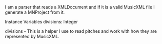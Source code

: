 I am a parser that reads a XMLDocument and if it is a valid MusicXML file I generate a MNProject from it.

Instance Variables
	divisions:		Integer

divisions
	- This is a helper I use to read pitches and work with how they are represented by MusicXML.
